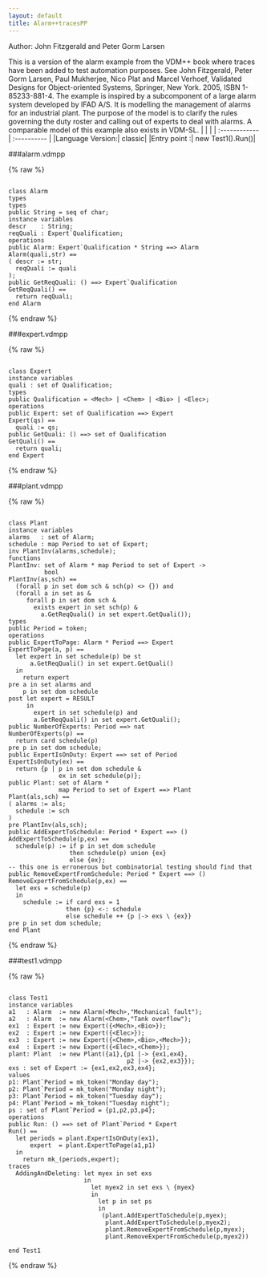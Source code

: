 ```yaml
---
layout: default
title: Alarm++tracesPP
---
```


Author: John Fitzgerald and Peter Gorm Larsen


This is a version of the alarm example from the VDM++ book where traces
have been added to test automation purposes. See John Fitzgerald, Peter
Gorm Larsen, Paul Mukherjee, Nico Plat and Marcel Verhoef, Validated
Designs for Object-oriented Systems, Springer, New York. 2005, ISBN
1-85233-881-4. The example is inspired by a subcomponent of a large
alarm system developed by IFAD A/S. It is modelling the management of
alarms for an industrial plant. The purpose of the model is to clarify
the rules governing the duty roster and calling out of experts to deal
with alarms. A comparable model of this example also exists in VDM-SL.
|  |           |
| :------------ | :---------- |
|Language Version:| classic|
|Entry point     :| new Test1().Run()|


###alarm.vdmpp

{% raw %}
~~~

class Alarmtypes
types
public String = seq of char;
instance variables 
descr    : String;reqQuali : Expert`Qualification;
operations
public Alarm: Expert`Qualification * String ==> AlarmAlarm(quali,str) ==( descr := str;  reqQuali := quali);
public GetReqQuali: () ==> Expert`QualificationGetReqQuali() ==  return reqQuali;
end Alarm

~~~
{% endraw %}

###expert.vdmpp

{% raw %}
~~~

class Expert
instance variables
quali : set of Qualification;
types
public Qualification = <Mech> | <Chem> | <Bio> | <Elec>;
operations
public Expert: set of Qualification ==> ExpertExpert(qs) ==  quali := qs;
public GetQuali: () ==> set of QualificationGetQuali() ==  return quali;
end Expert

~~~
{% endraw %}

###plant.vdmpp

{% raw %}
~~~

class Plant
instance variables
alarms   : set of Alarm;schedule : map Period to set of Expert;inv PlantInv(alarms,schedule);
functions
PlantInv: set of Alarm * map Period to set of Expert ->           boolPlantInv(as,sch) ==  (forall p in set dom sch & sch(p) <> {}) and  (forall a in set as &     forall p in set dom sch &       exists expert in set sch(p) &         a.GetReqQuali() in set expert.GetQuali());
types
public Period = token;
operations
public ExpertToPage: Alarm * Period ==> ExpertExpertToPage(a, p) ==  let expert in set schedule(p) be st      a.GetReqQuali() in set expert.GetQuali()  in    return expertpre a in set alarms and    p in set dom schedulepost let expert = RESULT     in       expert in set schedule(p) and       a.GetReqQuali() in set expert.GetQuali();
public NumberOfExperts: Period ==> natNumberOfExperts(p) ==  return card schedule(p)pre p in set dom schedule;
public ExpertIsOnDuty: Expert ==> set of PeriodExpertIsOnDuty(ex) ==  return {p | p in set dom schedule &               ex in set schedule(p)};
public Plant: set of Alarm *               map Period to set of Expert ==> PlantPlant(als,sch) ==( alarms := als;  schedule := sch)pre PlantInv(als,sch);
public AddExpertToSchedule: Period * Expert ==> ()AddExpertToSchedule(p,ex) ==  schedule(p) := if p in set dom schedule                 then schedule(p) union {ex}                 else {ex};
-- this one is erronerous but combinatorial testing should find that                 public RemoveExpertFromSchedule: Period * Expert ==> ()RemoveExpertFromSchedule(p,ex) ==   let exs = schedule(p)  in    schedule := if card exs = 1                then {p} <-: schedule                else schedule ++ {p |-> exs \ {ex}}pre p in set dom schedule;
end Plant

~~~
{% endraw %}

###test1.vdmpp

{% raw %}
~~~

class Test1
instance variables
a1   : Alarm  := new Alarm(<Mech>,"Mechanical fault");a2   : Alarm  := new Alarm(<Chem>,"Tank overflow");ex1  : Expert := new Expert({<Mech>,<Bio>});ex2  : Expert := new Expert({<Elec>});ex3  : Expert := new Expert({<Chem>,<Bio>,<Mech>});ex4  : Expert := new Expert({<Elec>,<Chem>});plant: Plant  := new Plant({a1},{p1 |-> {ex1,ex4},                                 p2 |-> {ex2,ex3}});exs : set of Expert := {ex1,ex2,ex3,ex4};
values
p1: Plant`Period = mk_token("Monday day");p2: Plant`Period = mk_token("Monday night");p3: Plant`Period = mk_token("Tuesday day");p4: Plant`Period = mk_token("Tuesday night");ps : set of Plant`Period = {p1,p2,p3,p4};
operations
public Run: () ==> set of Plant`Period * ExpertRun() ==   let periods = plant.ExpertIsOnDuty(ex1),      expert  = plant.ExpertToPage(a1,p1)  in     return mk_(periods,expert);
traces
  AddingAndDeleting: let myex in set exs                     in                       let myex2 in set exs \ {myex}                       in                         let p in set ps                          in                          (plant.AddExpertToSchedule(p,myex);                           plant.AddExpertToSchedule(p,myex2);                           plant.RemoveExpertFromSchedule(p,myex);                           plant.RemoveExpertFromSchedule(p,myex2))

end Test1

~~~
{% endraw %}


